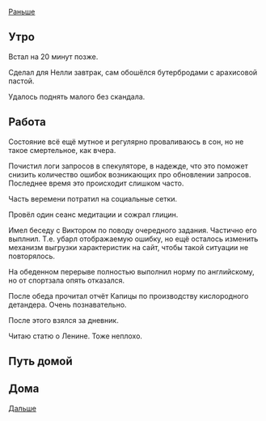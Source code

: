 [Раньше](2020.10.05.md)  
## Утро
Встал на 20 минут позже.

Сделал для Нелли завтрак, сам обошёлся бутербродами с арахисовой пастой.

Удалось поднять малого без скандала.
## Работа
Состояние всё ещё мутное и регулярно проваливаюсь в сон, но не такое смертельное, как вчера.

Почистил логи запросов в спекуляторе, в надежде, что это поможет снизить количество ошибок возникающих про обновлении запросов. Последнее время это происходит слишком часто.

Часть веремени потратил на социальные сетки.

Провёл один сеанс медитации и сожрал глицин.

Имел беседу с Виктором по поводу очередного задания. Частично его выплнил. Т.е. убарл отображаемую ошибку, но ещё осталось изменить механизм выгрузки характеристик на сайт, чтобы такой ситуации не повторялось.

На обеденном перерыве полностью выполнил норму по английскому, но от спортзала опять отказался.

После обеда прочитал отчёт Капицы по производству кислородного детандера. Очень познавательно.

После этого взялся за дневник.

Читаю статю о Ленине. Тоже неплохо.
## Путь домой
## Дома
[Дальше](2020.10.07.md)
